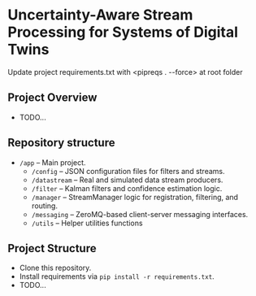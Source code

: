 # Uncertainty-Aware Stream Processing for Systems of Digital Twins


Update project requirements.txt with <pipreqs . --force> at root folder

## Project Overview
- TODO...

## Repository structure
- `/app` – Main project.
  - `/config` – JSON configuration files for filters and streams.
  - `/datastream` – Real and simulated data stream producers.
  - `/filter` – Kalman filters and confidence estimation logic.
  - `/manager` – StreamManager logic for registration, filtering, and routing.
  - `/messaging` – ZeroMQ-based client-server messaging interfaces.
  - `/utils` – Helper utilities functions


## Project Structure
- Clone this repository.
- Install requirements via `pip install -r requirements.txt`.
- TODO...
